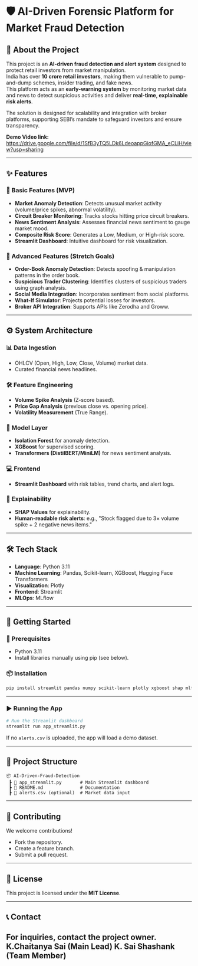 # 🛡️ AI-Driven Forensic Platform for Market Fraud Detection

## 📖 About the Project
This project is an **AI-driven fraud detection and alert system** designed to protect retail investors from market manipulation.  
India has over **10 crore retail investors**, making them vulnerable to pump-and-dump schemes, insider trading, and fake news.  
This platform acts as an **early-warning system** by monitoring market data and news to detect suspicious activities and deliver **real-time, explainable risk alerts**.

The solution is designed for scalability and integration with broker platforms, supporting SEBI’s mandate to safeguard investors and ensure transparency.

**Demo Video link:** https://drive.google.com/file/d/1SfB3yTQ5LDk6LdeoappGiofGMA_eCLiH/view?usp=sharing

---

## ✨ Features

### 🔹 Basic Features (MVP)
- **Market Anomaly Detection**: Detects unusual market activity (volume/price spikes, abnormal volatility).
- **Circuit Breaker Monitoring**: Tracks stocks hitting price circuit breakers.
- **News Sentiment Analysis**: Assesses financial news sentiment to gauge market mood.
- **Composite Risk Score**: Generates a Low, Medium, or High-risk score.
- **Streamlit Dashboard**: Intuitive dashboard for risk visualization.
  
### 🔹 Advanced Features (Stretch Goals)
- **Order-Book Anomaly Detection**: Detects spoofing & manipulation patterns in the order book.
- **Suspicious Trader Clustering**: Identifies clusters of suspicious traders using graph analysis.
- **Social Media Integration**: Incorporates sentiment from social platforms.
- **What-If Simulator**: Projects potential losses for investors.
- **Broker API Integration**: Supports APIs like Zerodha and Groww.

---

## ⚙️ System Architecture

### 📊 Data Ingestion
- OHLCV (Open, High, Low, Close, Volume) market data.
- Curated financial news headlines.

### 🛠️ Feature Engineering
- **Volume Spike Analysis** (Z-score based).
- **Price Gap Analysis** (previous close vs. opening price).
- **Volatility Measurement** (True Range).

### 🧠 Model Layer
- **Isolation Forest** for anomaly detection.
- **XGBoost** for supervised scoring.
- **Transformers (DistilBERT/MiniLM)** for news sentiment analysis.

### 💻 Frontend
- **Streamlit Dashboard** with risk tables, trend charts, and alert logs.

### 🧩 Explainability
- **SHAP Values** for explainability.
- **Human-readable risk alerts**: e.g., "Stock flagged due to 3× volume spike + 2 negative news items."

---

## 🛠️ Tech Stack
- **Language**: Python 3.11
- **Machine Learning**: Pandas, Scikit-learn, XGBoost, Hugging Face Transformers
- **Visualization**: Plotly
- **Frontend**: Streamlit
- **MLOps**: MLflow

---

## 🚀 Getting Started

### 🔑 Prerequisites
- Python 3.11
- Install libraries manually using pip (see below).

### 📦 Installation

```bash
pip install streamlit pandas numpy scikit-learn plotly xgboost shap mlflow
```

---

### ▶️ Running the App

```bash
# Run the Streamlit dashboard
streamlit run app_streamlit.py
```

If no `alerts.csv` is uploaded, the app will load a demo dataset.

---

## 📂 Project Structure

```
📦 AI-Driven-Fraud-Detection
 ┣ 📜 app_streamlit.py       # Main Streamlit dashboard
 ┣ 📜 README.md              # Documentation
 ┣ 📜 alerts.csv (optional)  # Market data input
```

---

## 🤝 Contributing
We welcome contributions!  
- Fork the repository.
- Create a feature branch.
- Submit a pull request.

---

## 📄 License
This project is licensed under the **MIT License**.

---

## 📞 Contact
For inquiries, contact the project owner.
K.Chaitanya Sai (Main Lead) 
K. Sai Shashank (Team Member)
---
